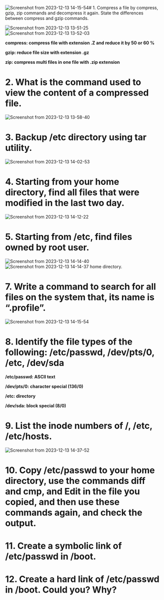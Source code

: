 ![Screenshot from 2023-12-13 14-15-54](https://github.com/shimaafathi123/ITI_OS_intake44/assets/93112282/7099ed52-4181-47eb-95c7-b9b7067ed8d6)# 1. Compress a file by compress, gzip, zip commands and decompress it again. State the differences between compress and gzip commands.

![Screenshot from 2023-12-13 13-51-25](https://github.com/shimaafathi123/ITI_OS_intake44/assets/93112282/70df07b9-7080-4906-a583-e0057de790c2)
![Screenshot from 2023-12-13 13-52-03](https://github.com/shimaafathi123/ITI_OS_intake44/assets/93112282/22de235c-6158-47c4-b662-fc6b801597ab)

**compress: compress file with extension .Z and reduce it by 50 or 60 %**

**gzip: reduce file size with extension .gz**

**zip: compress multi files in one file with .zip extension**

# 2. What is the command used to view the content of a compressed file.

![Screenshot from 2023-12-13 13-58-40](https://github.com/shimaafathi123/ITI_OS_intake44/assets/93112282/fe558783-752c-4b4f-8f36-5f33acf85ba8)

# 3. Backup /etc directory using tar utility.

![Screenshot from 2023-12-13 14-02-53](https://github.com/shimaafathi123/ITI_OS_intake44/assets/93112282/5a7af787-716b-4f2f-922c-1e0d3bd3739a)

# 4. Starting from your home directory, find all files that were modified in the last two day.

![Screenshot from 2023-12-13 14-12-22](https://github.com/shimaafathi123/ITI_OS_intake44/assets/93112282/24c238af-fced-417c-af88-74dd04624000)

# 5. Starting from /etc, find files owned by root user.
![Screenshot from 2023-12-13 14-14-40](https://github.com/shimaafathi123/ITI_OS_intake44/assets/93112282/63b93292-a4af-4d12-b72b-2c93c76e162b)
![Screenshot from 2023-12-13 14-14-37](https://github.com/shimaafathi123/ITI_OS_intake44/assets/93112282/ccb3a235-1910-475d-beea-26d735e7cbe5) home directory.
# 7. Write a command to search for all files on the system that, its name is “.profile”.

![Screenshot from 2023-12-13 14-15-54](https://github.com/shimaafathi123/ITI_OS_intake44/assets/93112282/32014086-4573-4a60-87bd-bf8bb4166b52)

# 8. Identify the file types of the following: /etc/passwd, /dev/pts/0, /etc, /dev/sda
**/etc/passwd: ASCII text**

**/dev/pts/0: character special (136/0)**

**/etc: directory**

**/dev/sda: block special (8/0)**

# 9. List the inode numbers of /, /etc, /etc/hosts.

![Screenshot from 2023-12-13 14-37-52](https://github.com/shimaafathi123/ITI_OS_intake44/assets/93112282/a40dcfed-91d0-46f1-8ed1-641e23cb617a)

# 10. Copy /etc/passwd to your home directory, use the commands diff and cmp, and Edit in the file you copied, and then use these commands again, and check the output.
# 11. Create a symbolic link of /etc/passwd in /boot.
# 12. Create a hard link of /etc/passwd in /boot. Could you? Why?
